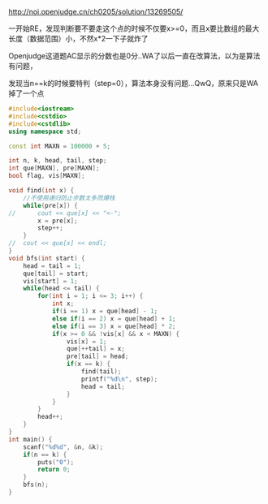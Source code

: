 http://noi.openjudge.cn/ch0205/solution/13269505/

一开始RE，发现判断要不要走这个点的时候不仅要x>=0，而且x要比数组的最大长度（数据范围）小，不然x*2一下子就炸了

Openjudge这道题AC显示的分数也是0分..WA了以后一直在改算法，以为是算法有问题，

发现当n==k的时候要特判（step=0），算法本身没有问题…QwQ，原来只是WA掉了一个点

```c++
#include<iostream>
#include<cstdio>
#include<cstdlib>
using namespace std;

const int MAXN = 100000 + 5;

int n, k, head, tail, step;
int que[MAXN], pre[MAXN];
bool flag, vis[MAXN];

void find(int x) {
  	//不使用递归防止步数太多而爆栈
	while(pre[x]) {
//		cout << que[x] << "<-";
		x = pre[x];
		step++;
	}
//	cout << que[x] << endl;
}
void bfs(int start) {
	head = tail = 1;
	que[tail] = start;
	vis[start] = 1;
	while(head <= tail) {
		for(int i = 1; i <= 3; i++) {
			int x;
			if(i == 1) x = que[head] - 1;
			else if(i == 2) x = que[head] + 1;
			else if(i == 3) x = que[head] * 2;
			if(x >= 0 && !vis[x] && x < MAXN) {
				vis[x] = 1;
				que[++tail] = x;
				pre[tail] = head;
				if(x == k) {
					find(tail);
					printf("%d\n", step);
					head = tail;
				}
			}
		}
		head++;
	}
}
int main() {
	scanf("%d%d", &n, &k);
	if(n == k) {
		puts("0");
		return 0;
	}
	bfs(n);
}
```

